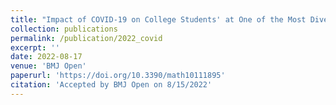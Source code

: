 ```yaml
---
title: "Impact of COVID-19 on College Students' at One of the Most Diverse Campuses in the United States: A Factor Analysis of Survey Datas"
collection: publications
permalink: /publication/2022_covid
excerpt: ''
date: 2022-08-17
venue: 'BMJ Open'
paperurl: 'https://doi.org/10.3390/math10111895'
citation: 'Accepted by BMJ Open on 8/15/2022'
---
```


